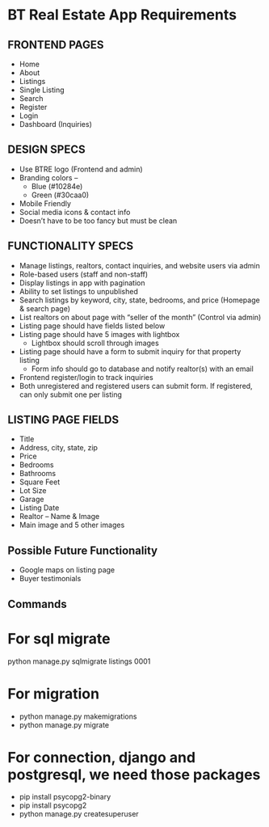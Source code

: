 # BT Real Estate App Requirements

## FRONTEND PAGES

- Home
- About
- Listings
- Single Listing
- Search
- Register
- Login
- Dashboard (Inquiries)

## DESIGN SPECS

- Use BTRE logo (Frontend and admin)
- Branding colors –
  - Blue (#10284e)
  - Green (#30caa0)
- Mobile Friendly
- Social media icons & contact info
- Doesn’t have to be too fancy but must be clean

## FUNCTIONALITY SPECS

- Manage listings, realtors, contact inquiries, and website users via admin
- Role-based users (staff and non-staff)
- Display listings in app with pagination
- Ability to set listings to unpublished
- Search listings by keyword, city, state, bedrooms, and price (Homepage & search page)
- List realtors on about page with “seller of the month” (Control via admin)
- Listing page should have fields listed below
- Listing page should have 5 images with lightbox
  - Lightbox should scroll through images
- Listing page should have a form to submit inquiry for that property listing
  - Form info should go to database and notify realtor(s) with an email
- Frontend register/login to track inquiries
- Both unregistered and registered users can submit form. If registered, can only submit one per listing

## LISTING PAGE FIELDS

- Title
- Address, city, state, zip
- Price
- Bedrooms
- Bathrooms
- Square Feet
- Lot Size
- Garage
- Listing Date
- Realtor – Name & Image
- Main image and 5 other images

## Possible Future Functionality

- Google maps on listing page
- Buyer testimonials

## Commands

# For sql migrate

python manage.py sqlmigrate listings 0001

# For migration

- python manage.py makemigrations
- python manage.py migrate

# For connection, django and postgresql, we need those packages

- pip install psycopg2-binary
- pip install psycopg2
- python manage.py createsuperuser
